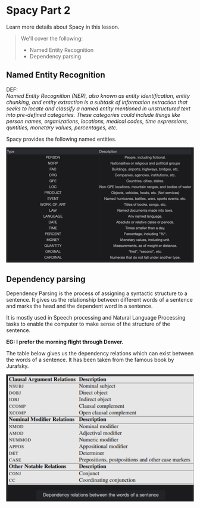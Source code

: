 # Spacy Part 2

Learn more details about Spacy in this lesson.

> We'll cover the following:
>
> - Named Entity Recognition
> - Dependency parsing

## Named Entity Recognition

DEF:  
 _Named Entity Recognition (NER), also known as entity identification, entity chunking, and entity extraction is a subtask of information extraction that seeks to locate and classify a named entity mentioned in unstructured text into pre-defined categories. These categories could include things like person names, organizations, locations, medical codes, time expressions, quntities, monetary values, percentages, etc._

Spacy provides the following named entities.

![named entity recognition](./12-named-entity-recognition.png)

## Dependency parsing

Dependency Parsing is the process of assigning a syntactic structure to a sentence. It gives us the relationship between different words of a sentence and marks the head and the dependent word in a sentence.

It is mostly used in Speech processing and Natural Language Processing tasks to enable the computer to make sense of the structure of the sentence.

**EG: I prefer the morning flight through Denver.**

The table below gives us the dependency relations which can exist between the words of a sentence. It has been taken from the famous book by Jurafsky.

![dependency relations between the words of a sentence](./12-dependency-relations-between-the-words-of-a-sentence.png)
